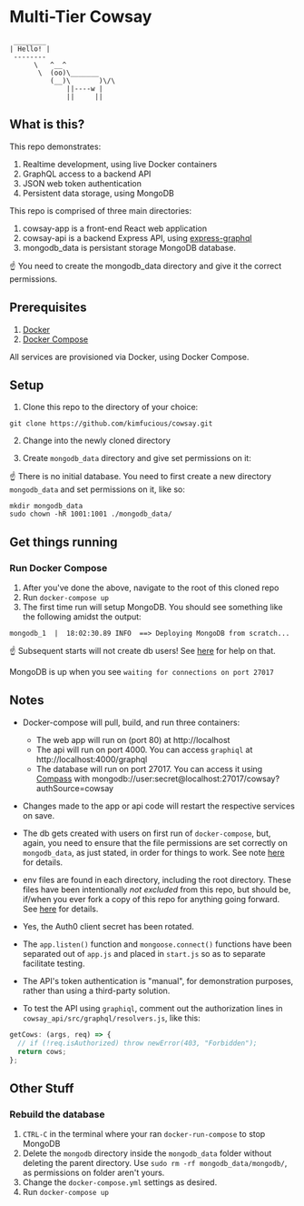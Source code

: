 # Multi-Tier Cowsay

```console
 ________
| Hello! |
 --------
      \   ^__^
       \  (oo)\_______
          (__)\       )\/\
              ||----w |
              ||     ||
```

## What is this?

This repo demonstrates:

1. Realtime development, using live Docker containers
2. GraphQL access to a backend API
3. JSON web token authentication
4. Persistent data storage, using MongoDB

This repo is comprised of three main directories:

1. cowsay-app is a front-end React web application
2. cowsay-api is a backend Express API, using [express-graphql](https://github.com/graphql/express-graphql)
3. mongodb_data is persistant storage MongoDB database.

☝️ You need to create the mongodb_data directory and give it the correct permissions.

## Prerequisites

1. [Docker](https://www.docker.com/products/docker-desktop)
2. [Docker Compose](https://docs.docker.com/compose/install/)

All services are provisioned via Docker, using Docker Compose.

## Setup

1. Clone this repo to the directory of your choice:

```console
git clone https://github.com/kimfucious/cowsay.git
```

2. Change into the newly cloned directory

3. Create `mongodb_data` directory and give set permissions on it:

☝️ There is no initial database. You need to first create a new directory `mongodb_data` and set permissions on it, like so:

```console
mkdir mongodb_data
sudo chown -hR 1001:1001 ./mongodb_data/
```

## Get things running

### Run Docker Compose

1. After you've done the above, navigate to the root of this cloned repo
2. Run `docker-compose up`
3. The first time run will setup MongoDB. You should see something like the following amidst the output:

```console
mongodb_1  |  18:02:30.89 INFO  ==> Deploying MongoDB from scratch...
```

☝️ Subsequent starts will not create db users! See [here](#rebuild-the-database) for help on that.

MongoDB is up when you see `waiting for connections on port 27017`

## Notes

- Docker-compose will pull, build, and run three containers:

  - The web app will run on (port 80) at http://localhost
  - The api will run on port 4000. You can access `graphiql` at http://localhost:4000/graphql
  - The database will run on port 27017. You can access it using [Compass](https://www.mongodb.com/products/compass) with mongodb://user:secret@localhost:27017/cowsay?authSource=cowsay

- Changes made to the app or api code will restart the respective services on save.

- The db gets created with users on first run of `docker-compose`, but, again, you need to ensure that the file permissions are set correctly on `mongodb_data`, as just stated, in order for things to work. See note [here](https://github.com/bitnami/bitnami-docker-mongodb#persisting-your-database) for details.

- env files are found in each directory, including the root directory. These files have been intentionally _not excluded_ from this repo, but should be, if/when you ever fork a copy of this repo for anything going forward. See [here](https://www.npmjs.com/package/dotenv#should-i-commit-my-env-file) for details.

- Yes, the Auth0 client secret has been rotated.

- The `app.listen()` function and `mongoose.connect()` functions have been separated out of `app.js` and placed in `start.js` so as to separate facilitate testing.

- The API's token authentication is "manual", for demonstration purposes, rather than using a third-party solution.

- To test the API using `graphiql`, comment out the authorization lines in `cowsay_api/src/graphql/resolvers.js`, like this:

```js
getCows: (args, req) => {
  // if (!req.isAuthorized) throw newError(403, "Forbidden");
  return cows;
};
```

## Other Stuff

### Rebuild the database

1. `CTRL-C` in the terminal where your ran `docker-run-compose` to stop MongoDB
2. Delete the `mongodb` directory inside the `mongodb_data` folder without deleting the parent directory. Use `sudo rm -rf mongodb_data/mongodb/`, as permissions on folder aren't yours.
3. Change the `docker-compose.yml` settings as desired.
4. Run `docker-compose up`
